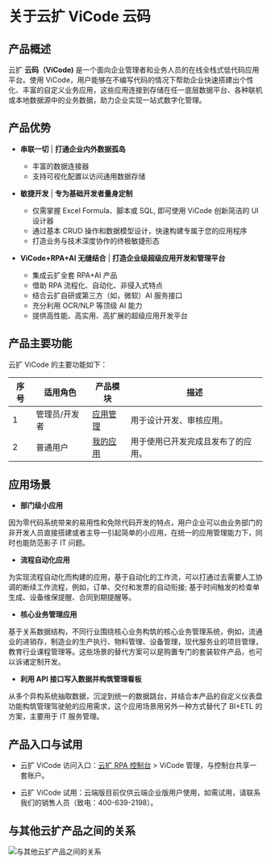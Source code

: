 # 关于云扩 ViCode 云码

## 产品概述

云扩 **云码（ViCode)** 是一个面向企业管理者和业务人员的在线全栈式低代码应用平台。使用 ViCode，用户能够在不编写代码的情况下帮助企业快速搭建出个性化、丰富的自定义业务应用，这些应用连接到存储在任一底层数据平台、各种联机或本地数据源中的业务数据，助力企业实现一站式数字化管理。

## 产品优势

- **串联一切** | **打通企业内外数据孤岛**

  - 丰富的数据连接器
  - 支持可视化配置以访问通用数据存储 

- **敏捷开发** | **专为基础开发者量身定制**

  - 仅需掌握 Excel Formula、脚本或 SQL, 即可使用 ViCode 创新简洁的 UI 设计器
  - 通过基本 CRUD 操作和数据模型设计，快速构建专属于您的应用程序
  - 打造业务与技术深度协作的终极敏捷形态

- **ViCode+RPA+AI 无缝结合** | **打造企业级超级应用开发和管理平台**

  - 集成云扩全套 RPA+AI 产品
  - 借助 RPA 流程化、自动化、非侵入式特点
  - 结合云扩自研或第三方（如，微软）AI 服务接口
  - 充分利用 OCR/NLP 等顶级 AI 能力
  - 提供高性能、高实用、高扩展的超级应用开发平台

## 产品主要功能

云扩 ViCode 的主要功能如下：

序号 | 适用角色 | 产品模块|描述
---------|----------|---------|---------
 1 | 管理员/开发者 | [应用管理](../../Console/v4.0.x/Apps/manageApps.md)|用于设计开发、审核应用。
 2 | 普通用户 | [我的应用](.\userApps\userApps.md)|用于使用已开发完成且发布了的应用。

## 应用场景

- **部门级小应用**

因为零代码系统带来的易用性和免除代码开发的特点，用户企业可以由业务部门的非开发人员直接搭建或者主导一引起简单的小应用，在统一的应用管理能力下，同时也能防范影子 IT 问题。

- **流程自动化应用**

为实现流程自动化而构建的应用，基于自动化的工作流，可以打通过去需要人工协调的断续工作流程，例如，订单、交付和发票的自动衔接; 基于时间触发的检查单生成、设备维保提醒、合同到期提醒等。

- **核心业务管理应用**

基于关系数据结构，不同行业围绕核心业务构筑的核心业务管理系统，例如，流通业的进销存，制造业的生产执行、物料管理、设备管理，现代服务业的项目管理，教育行业课程管理等。这些场景的替代方案可以是购置专门的套装软件产品，也可以诉诸定制开发。

- **利用 API 接口写入数据并构筑管理看板**

从多个异构系统抽取数据，沉淀到统一的数据跳台，并结合本产品的自定义仪表盘功能构筑管理驾驶舱的应用需求，这个应用场景用另外一种方式替代了 BI+ETL 的方案，主要用于 IT 服务管理。

## 产品入口与试用

- 云扩 ViCode 访问入口：[云扩 RPA 控制台](https://console.encoo.com/) > ViCode 管理，与控制台共享一套账户。

- 云扩 ViCode 试用：云端版目前仅供云端企业版用户使用，如需试用，请联系我们的销售人员（致电：400-639-2198）。

## 与其他云扩产品之间的关系

![与其他云扩产品之间的关系](https://docimages.blob.core.chinacloudapi.cn/images/Studio/productviewvicode20210520.png)
